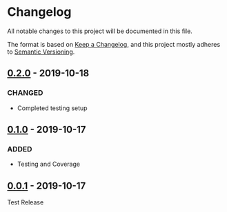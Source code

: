# Changelog

All notable changes to this project will be documented in this file.

The format is based on [Keep a Changelog](https://keepachangelog.com/en/1.0.0/),
and this project mostly adheres to [Semantic Versioning](https://semver.org/spec/v2.0.0.html).

## [0.2.0] - 2019-10-18

### CHANGED

-   Completed testing setup

## [0.1.0] - 2019-10-17

### ADDED

-   Testing and Coverage

## [0.0.1] - 2019-10-17

Test Release

[unreleased]: https://github.com/jamessessford/tailwindcss-ripple/compare/0.2.0...HEAD
[0.2.0]: https://github.com/jamessessford/tailwindcss-ripple/compare/0.2.0...0.1.0
[0.1.0]: https://github.com/jamessessford/tailwindcss-ripple/compare/0.1.0...0.0.1
[0.0.1]: https://github.com/jamessessford/tailwindcss-ripple/releases/tag/0.0.1
